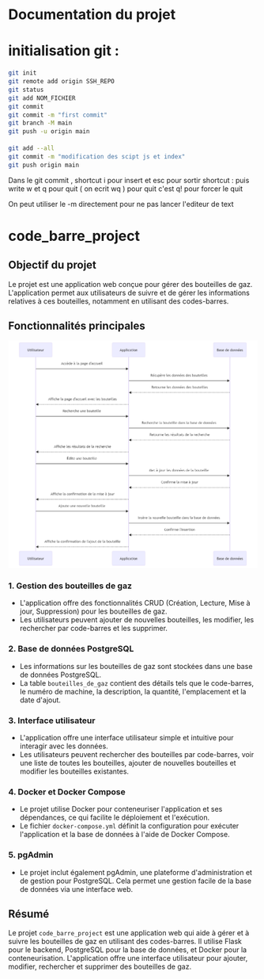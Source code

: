 # Documentation du projet  

# initialisation git : 
```bash
git init
git remote add origin SSH_REPO
git status
git add NOM_FICHIER
git commit
git commit -m "first commit"
git branch -M main
git push -u origin main

git add --all
git commit -m "modification des scipt js et index"
git push origin main
```

Dans le git commit ,    shortcut i pour insert et esc pour sortir 
                        shortcut : puis write w et q pour quit ( on ecrit wq )
                        pour quit c'est q! pour forcer le quit

On peut utiliser le -m directement pour ne pas lancer l'editeur de text 

# code_barre_project

## Objectif du projet
Le projet est une application web conçue pour gérer des bouteilles de gaz. L'application permet aux utilisateurs de suivre et de gérer les informations relatives à ces bouteilles, notamment en utilisant des codes-barres.

## Fonctionnalités principales

![Alt text](image.png)

### 1. Gestion des bouteilles de gaz
- L'application offre des fonctionnalités CRUD (Création, Lecture, Mise à jour, Suppression) pour les bouteilles de gaz.
- Les utilisateurs peuvent ajouter de nouvelles bouteilles, les modifier, les rechercher par code-barres et les supprimer.

### 2. Base de données PostgreSQL
- Les informations sur les bouteilles de gaz sont stockées dans une base de données PostgreSQL.
- La table `bouteilles_de_gaz` contient des détails tels que le code-barres, le numéro de machine, la description, la quantité, l'emplacement et la date d'ajout.

### 3. Interface utilisateur
- L'application offre une interface utilisateur simple et intuitive pour interagir avec les données.
- Les utilisateurs peuvent rechercher des bouteilles par code-barres, voir une liste de toutes les bouteilles, ajouter de nouvelles bouteilles et modifier les bouteilles existantes.

### 4. Docker et Docker Compose
- Le projet utilise Docker pour conteneuriser l'application et ses dépendances, ce qui facilite le déploiement et l'exécution.
- Le fichier `docker-compose.yml` définit la configuration pour exécuter l'application et la base de données à l'aide de Docker Compose.

### 5. pgAdmin
- Le projet inclut également pgAdmin, une plateforme d'administration et de gestion pour PostgreSQL. Cela permet une gestion facile de la base de données via une interface web.

## Résumé
Le projet `code_barre_project` est une application web qui aide à gérer et à suivre les bouteilles de gaz en utilisant des codes-barres. Il utilise Flask pour le backend, PostgreSQL pour la base de données, et Docker pour la conteneurisation. L'application offre une interface utilisateur pour ajouter, modifier, rechercher et supprimer des bouteilles de gaz.